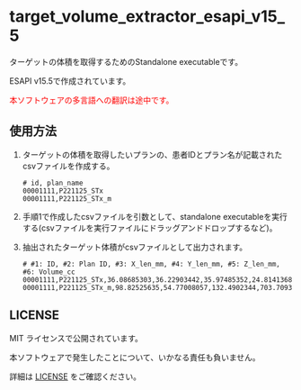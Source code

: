# target_volume_extractor_esapi_v15_5

ターゲットの体積を取得するためのStandalone executableです。

ESAPI v15.5で作成されています。

<span style="color:#ff0000;">本ソフトウェアの多言語への翻訳は途中です。</span>



## 使用方法

1. ターゲットの体積を取得したいプランの、患者IDとプラン名が記載されたcsvファイルを作成する。

   ```
   # id, plan_name
   00001111,P221125_STx
   00001111,P221125_STx_m
   
   ```

2. 手順1で作成したcsvファイルを引数として、standalone executableを実行する(csvファイルを実行ファイルにドラッグアンドドロップするなど)。

3. 抽出されたターゲット体積がcsvファイルとして出力されます。

   ```
   # #1: ID, #2: Plan ID, #3: X_len_mm, #4: Y_len_mm, #5: Z_len_mm, #6: Volume_cc
   00001111,P221125_STx,36.08685303,36.22903442,35.97485352,24.81413687
   00001111,P221125_STx_m,98.82525635,54.77008057,132.4902344,703.7093405
   
   ```



## LICENSE

MIT ライセンスで公開されています。

本ソフトウェアで発生したことについて、いかなる責任も負いません。

詳細は [LICENSE](https://github.com/akiaji-k/4DCT_namer/blob/main/LICENSE) をご確認ください。